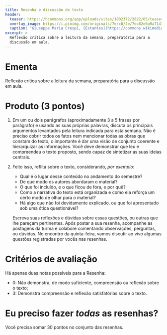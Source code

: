 ```yaml
---
title: Resenha e discussão de texto
header:
  teaser: https://hcommons.org/app/uploads/sites/1002372/2022/05/teaser-640px-crespi-scaffale.jpg
  overlay_image: https://i.pinimg.com/originals/7e/c8/2e/7ec82e0a9a71475c602ce2884268260e.jpg
  caption: "Giuseppe Maria Crespi, [Estantes](https://commons.wikimedia.org/wiki/File:Giuseppe_Maria_Crespi_-_Bookshelves_-_WGA05755.jpg), c. 1725"
excerpt: >
  Reflexão crítica sobre a leitura da semana, preparatória para a
  discussão em aula.
---
```


# Ementa #

Reflexão crítica sobre a leitura da semana, preparatória para a
discussão em aula.

# Produto (3 pontos) #

1. Em um ou dois parágrafos (aproximadamente 3 a 5 frases por parágrafo)
   e usando as suas próprias palavras, discuta os
   principais argumentos levantados pela leitura indicada
   para esta semana. Não é preciso cobrir todos os fatos nem mencionar
   todas as obras que constam do texto; o importante é dar uma visão de
   conjunto coerente e hierarquizar as informações. Você deve demonstrar
   que leu e compreendeu o texto proposto, sendo capaz de sintetizar as
   suas ideias centrais.

2. Feito isso, reflita sobre o texto, considerando, *por exemplo*:

   - Qual é o lugar desse conteúdo no andamento do semestre?
   - De que modo os autores abordaram o material?
   - O que foi incluído, e o que ficou de fora, e por quê?
   - Como a narrativa do texto está organizada e como ela reforça um
     certo modo de olhar para o material?
   - Há algo que não foi devidamente explicado, ou que foi apresentado
     sob uma ótica questionável?

   Escreva suas reflexões e dúvidas sobre essas questões, ou outras que
   lhe pareçam pertinentes. Após postar a sua resenha, acompanhe as
   postagens da turma e colabore comentando observações, perguntas, ou
   dúvidas. No encontro da quinta-feira, vamos discutir ao vivo algumas
   questões registradas por vocês nas resenhas.

# Critérios de avaliação #

Há apenas duas notas possíveis para a Resenha:

- 0: Não demonstra, de modo suficiente, compreensão ou reflexão sobre o
  texto;
- 3: Demonstra compreensão e reflexão satisfatórias sobre o texto.

# Eu preciso fazer *todas* as resenhas? #

Você precisa somar 30 pontos no conjunto das resenhas.

